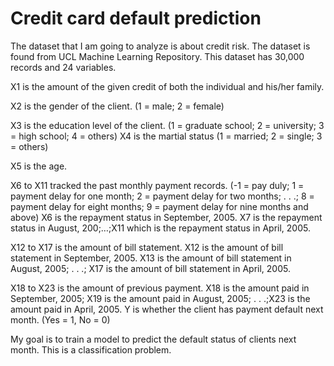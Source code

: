# Credit card default prediction 
The dataset that I am going to analyze is about credit risk. The dataset is found from UCL Machine Learning Repository. This dataset has 30,000 records and 24 variables. 

X1 is the amount of the given credit of both the individual and his/her family.

X2 is the gender of the client. (1 = male; 2 = female)

X3 is the education level of the client. (1 = graduate school; 2 = university; 3 = high school; 4 = others) X4 is the martial status (1 = married; 2 = single; 3 = others)

X5 is the age. 

X6 to X11 tracked the past monthly payment records. (-1 = pay duly; 1 = payment delay for one month; 2 = payment delay for two months; . . .; 8 = payment delay for eight months; 9 = payment delay for nine months and above) X6 is the repayment status in September, 2005. X7 is the repayment status in August, 200;…;X11 which is the repayment status in April, 2005. 

X12 to X17 is the amount of bill statement. X12 is the amount of bill statement in September, 2005. X13 is the amount of bill statement in August, 2005; . . .; X17 is the amount of bill statement in April, 2005. 

X18 to X23 is the amount of previous payment. X18 is the amount paid in September, 2005; X19 is the amount paid in August, 2005; . . .;X23 is the amount paid in April, 2005. Y is whether the client has payment default next month. (Yes = 1, No = 0)

My goal is to train a model to predict the default status of clients next month. This is a classification problem. 

